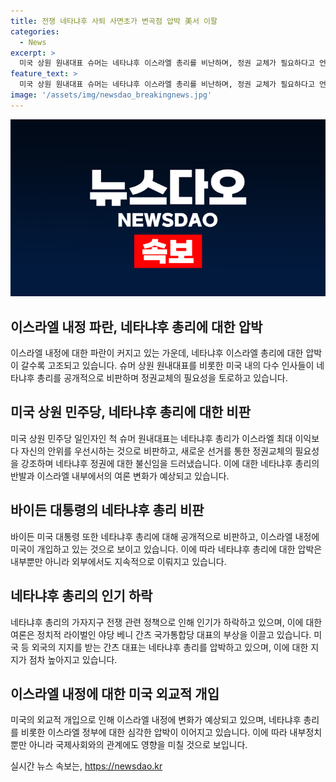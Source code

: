 ```yaml
---
title: 전쟁 네타냐후 사퇴 사면초가 변곡점 압박 美서 이팔
categories:
  - News
excerpt: >
  미국 상원 원내대표 슈머는 네타냐후 이스라엘 총리를 비난하며, 정권 교체가 필요하다고 언급했다. 미국 대통령 조 바이든 또한 네타냐후를 비판하며, 내부와 외부에서 압박을 받고 있다. 네타냐후의 인질 협상 지지도가 떨어지고, 정치적 라이벌인 간츠 대표의 부상으로 압박이 더해지고 있다. 네타냐후의 외국 방문 관련 갈등으로도 문제가 되면서, 네타냐후의 정권에 대한 불신임이 확산되고 있는 상황이다.
feature_text: >
  미국 상원 원내대표 슈머는 네타냐후 이스라엘 총리를 비난하며, 정권 교체가 필요하다고 언급했다. 미국 대통령 조 바이든 또한 네타냐후를 비판하며, 내부와 외부에서 압박을 받고 있다. 네타냐후의 인질 협상 지지도가 떨어지고, 정치적 라이벌인 간츠 대표의 부상으로 압박이 더해지고 있다. 네타냐후의 외국 방문 관련 갈등으로도 문제가 되면서, 네타냐후의 정권에 대한 불신임이 확산되고 있는 상황이다.
image: '/assets/img/newsdao_breakingnews.jpg'
---
```


<p><img src="/assets/img/newsdao_breakingnews.jpg" alt="pcversion 속보" /></p>

<h2 data-ke-size="size26">이스라엘 내정 파란, 네타냐후 총리에 대한 압박</h2>

<p data-ke-size="size16">이스라엘 내정에 대한 파란이 커지고 있는 가운데, 네타냐후 이스라엘 총리에 대한 압박이 갈수록 고조되고 있습니다. 슈머 상원 원내대표를 비롯한 미국 내의 다수 인사들이 네타냐후 총리를 공개적으로 비판하며 정권교체의 필요성을 토로하고 있습니다.</p>

<h2 data-ke-size="size26">미국 상원 민주당, 네타냐후 총리에 대한 비판</h2>

<p data-ke-size="size16">미국 상원 민주당 일인자인 척 슈머 원내대표는 네타냐후 총리가 이스라엘 최대 이익보다 자신의 안위를 우선시하는 것으로 비판하고, 새로운 선거를 통한 정권교체의 필요성을 강조하며 네타냐후 정권에 대한 불신임을 드러냈습니다. 이에 대한 네타냐후 총리의 반발과 이스라엘 내부에서의 여론 변화가 예상되고 있습니다.</p>

<h2 data-ke-size="size26">바이든 대통령의 네타냐후 총리 비판</h2>

<p data-ke-size="size16">바이든 미국 대통령 또한 네타냐후 총리에 대해 공개적으로 비판하고, 이스라엘 내정에 미국이 개입하고 있는 것으로 보이고 있습니다. 이에 따라 네타냐후 총리에 대한 압박은 내부뿐만 아니라 외부에서도 지속적으로 이뤄지고 있습니다.</p>

<h2 data-ke-size="size26">네타냐후 총리의 인기 하락</h2>

<p data-ke-size="size16">네타냐후 총리의 가자지구 전쟁 관련 정책으로 인해 인기가 하락하고 있으며, 이에 대한 여론은 정치적 라이벌인 야당 베니 간츠 국가통합당 대표의 부상을 이끌고 있습니다. 미국 등 외국의 지지를 받는 간츠 대표는 네타냐후 총리를 압박하고 있으며, 이에 대한 지지가 점차 높아지고 있습니다.</p>

<h2 data-ke-size="size26">이스라엘 내정에 대한 미국 외교적 개입</h2>

<p data-ke-size="size16">미국의 외교적 개입으로 인해 이스라엘 내정에 변화가 예상되고 있으며, 네타냐후 총리를 비롯한 이스라엘 정부에 대한 심각한 압박이 이어지고 있습니다. 이에 따라 내부정치 뿐만 아니라 국제사회와의 관계에도 영향을 미칠 것으로 보입니다.</p>
실시간 뉴스 속보는, <a href="https://newsdao.kr" rel="dofollow">https://newsdao.kr</a>


